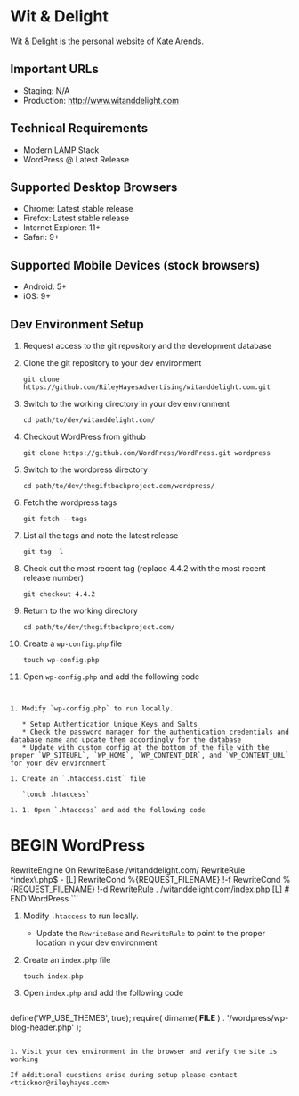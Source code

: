 # Wit & Delight

Wit & Delight is the personal website of Kate Arends.

## Important URLs
* Staging: N/A
* Production: http://www.witanddelight.com

## Technical Requirements

* Modern LAMP Stack
* WordPress @ Latest Release

## Supported Desktop Browsers

* Chrome: Latest stable release
* Firefox: Latest stable release
* Internet Explorer: 11+ 
* Safari: 9+

## Supported Mobile Devices (stock browsers)

* Android: 5+
* iOS: 9+

## Dev Environment Setup

1. Request access to the git repository and the development database

1. Clone the git repository to your dev environment
   
   `git clone https://github.com/RileyHayesAdvertising/witanddelight.com.git`

1. Switch to the working directory in your dev environment

   `cd path/to/dev/witanddelight.com/`

1. Checkout WordPress from github

   `git clone https://github.com/WordPress/WordPress.git wordpress`

1. Switch to the wordpress directory

    `cd path/to/dev/thegiftbackproject.com/wordpress/`

1. Fetch the wordpress tags
    
    `git fetch --tags`

1. List all the tags and note the latest release
    
    `git tag -l`

1. Check out the most recent tag (replace 4.4.2 with the most recent release number)
    
    `git checkout 4.4.2`
    
1. Return to the working directory

    `cd path/to/dev/thegiftbackproject.com/`

1. Create a `wp-config.php` file

   `touch wp-config.php`

1. Open `wp-config.php` and add the following code

   ```
<?php

define('DB_NAME', 'database');
define('DB_USER', 'foo');
define('DB_PASSWORD', 'bar');
define('DB_HOST', 'localhost');
define('DB_CHARSET', 'utf8');
define('DB_COLLATE', 'utf8_unicode_ci');

define('AUTH_KEY', '');
define('SECURE_AUTH_KEY', '');
define('LOGGED_IN_KEY', '');
define('NONCE_KEY', '');
define('AUTH_SALT', '');
define('SECURE_AUTH_SALT', '');
define('LOGGED_IN_SALT', '');
define('NONCE_SALT', '');

$table_prefix  = 'wp_';

define('WP_DEBUG', false);

/** ----------------- CUSTOM CONFIG ------------- */

define('WP_SITEURL', 'http://localhost:8888/witanddelight.com/wordpress');
define('WP_HOME',    'http://localhost:8888/witanddelight.com');

define('WP_CONTENT_DIR', $_SERVER['DOCUMENT_ROOT'] . '/witanddelight.com/wp-content');
define('WP_CONTENT_URL', 'http://localhost:8888/witanddelight.com/wp-content');

/** --------------- END CUSTOM CONFIG ----------- */

if ( !defined('ABSPATH') )
	define('ABSPATH', dirname(__FILE__) . '/');

require_once(ABSPATH . 'wp-settings.php');
?>
```

1. Modify `wp-config.php` to run locally.

   * Setup Authentication Unique Keys and Salts
   * Check the password manager for the authentication credentials and database name and update them accordingly for the database
   * Update with custom config at the bottom of the file with the proper `WP_SITEURL`, `WP_HOME`, `WP_CONTENT_DIR`, and `WP_CONTENT_URL` for your dev environment

1. Create an `.htaccess.dist` file

   `touch .htaccess`

1. 1. Open `.htaccess` and add the following code

   ```
# BEGIN WordPress
<IfModule mod_rewrite.c>
RewriteEngine On
RewriteBase /witanddelight.com/
RewriteRule ^index\.php$ - [L]
RewriteCond %{REQUEST_FILENAME} !-f
RewriteCond %{REQUEST_FILENAME} !-d
RewriteRule . /witanddelight.com/index.php [L]
</IfModule>
# END WordPress
```

1. Modify `.htaccess` to run locally.

   * Update the `RewriteBase` and `RewriteRule` to point to the proper location in your dev environment

1. Create an `index.php` file

   `touch index.php`

1. Open `index.php` and add the following code

   ```
define('WP_USE_THEMES', true);
require( dirname( __FILE__ ) . '/wordpress/wp-blog-header.php' );
```
   
1. Visit your dev environment in the browser and verify the site is working

If additional questions arise during setup please contact <tticknor@rileyhayes.com>
